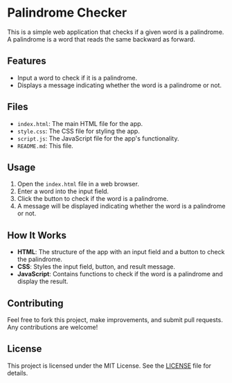 # Palindrome Checker

This is a simple web application that checks if a given word is a palindrome. A palindrome is a word that reads the same backward as forward.

## Features

- Input a word to check if it is a palindrome.
- Displays a message indicating whether the word is a palindrome or not.

## Files

- `index.html`: The main HTML file for the app.
- `style.css`: The CSS file for styling the app.
- `script.js`: The JavaScript file for the app's functionality.
- `README.md`: This file.

## Usage

1. Open the `index.html` file in a web browser.
2. Enter a word into the input field.
3. Click the button to check if the word is a palindrome.
4. A message will be displayed indicating whether the word is a palindrome or not.

## How It Works

- **HTML**: The structure of the app with an input field and a button to check the palindrome.
- **CSS**: Styles the input field, button, and result message.
- **JavaScript**: Contains functions to check if the word is a palindrome and display the result.

## Contributing

Feel free to fork this project, make improvements, and submit pull requests. Any contributions are welcome!

## License

This project is licensed under the MIT License. See the [LICENSE](LICENSE) file for details.
